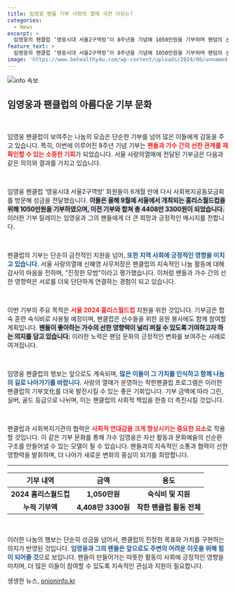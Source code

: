 ```yaml
---
title: 임영웅 팬들 기부 사랑의 열매 극찬 이유는?
categories:
  - News
excerpt: >
  임영웅의 팬클럽 ‘영웅시대 서울2구역방’이 8주년을 기념해 1050만원을 기부하며 팬덤의 선한 영향력을 재확인했습니다. 기부금은 오는 9월 서울에서 열리는 홈리스월드컵 지원에 쓰일 예정입니다. 팬들이 모인 따뜻한 마음, 클릭해서 자세히 알아보세요!
feature_text: >
  임영웅의 팬클럽 ‘영웅시대 서울2구역방’이 8주년을 기념해 1050만원을 기부하며 팬덤의 선한 영향력을 재확인했습니다. 기부금은 오는 9월 서울에서 열리는 홈리스월드컵 지원에 쓰일 예정입니다. 팬들이 모인 따뜻한 마음, 클릭해서 자세히 알아보세요!
image: 'https://www.behealthy4u.com/wp-content/uploads/2024/06/unnamed-file.png'
---
```


<p><img src="https://www.behealthy4u.com/wp-content/uploads/2024/06/unnamed-file.png" alt="info 속보" /></p>

<h2 data-ke-size="size26">임영웅과 팬클럽의 아름다운 기부 문화</h2>

<p data-ke-size="size16">&nbsp;</p>

<p>임영웅 팬클럽이 보여주는 나눔의 모습은 단순한 기부를 넘어 많은 이들에게 감동을 주고 있습니다. 특히, 이번에 이루어진 8주년 기념 기부는 <b><span style="color: #ee2323;">팬들과 가수 간의 선한 관계를 재확인할 수 있는 소중한 기회</span></b>가 되었습니다. 서울 사랑의열매에 전달된 기부금은 다음과 같은 의의와 결과를 가지고 있습니다.</p>

<p data-ke-size="size16">&nbsp;</p>

<p>임영웅 팬클럽 ‘영웅시대 서울2구역방’ 회원들이 6개월 만에 다시 사회복지공동모금회를 방문해 성금을 전달했습니다. <b><span style="background-color: #21538527;">이들은 올해 9월에 서울에서 개최되는 홈리스월드컵을 위해 1050만원을 기부하였으며, 이전 기부와 합쳐 총 4408만 3300원이 되었습니다.</span></b> 이러한 기부 릴레이는 임영웅과 그의 팬들에게 더 큰 희망과 긍정적인 메시지를 전합니다.</p>

<p data-ke-size="size16">&nbsp;</p>

<p>팬클럽의 기부는 단순히 금전적인 지원을 넘어, <b><span style="color: #1a5490;">또한 지역 사회에 긍정적인 영향을 미치고 있습니다.</span></b> 서울 사랑의열매 신혜영 사무처장은 팬클럽의 지속적인 나눔 활동에 대해 감사의 마음을 전하며, "진정한 모범"이라고 평가했습니다. 이처럼 팬들과 가수 간의 선한 영향력은 서로를 더욱 단단하게 연결하는 경험이 되고 있습니다.</p>

<p data-ke-size="size16">&nbsp;</p>

<p>이번 기부의 주요 목적은 <b><span style="color: #ee2323;">서울 2024 홈리스월드컵</span></b> 지원을 위한 것입니다. 기부금은 합숙 훈련 숙식비로 사용될 예정이며, 팬클럽은 선수들을 위한 응원 봉사에도 함께 참여할 계획입니다. <b><span style="background-color: #21538527;">팬들이 좋아하는 가수의 선한 영향력이 널리 퍼질 수 있도록 기여하고자 하는 의지를 담고 있습니다.</span></b> 이러한 노력은 팬덤 문화의 긍정적인 변화를 보여주는 사례로 여겨집니다.</p>

<p data-ke-size="size16">&nbsp;</p>

<p>임영웅 팬클럽의 행보는 앞으로도 계속되며, <b><span style="color: #1a5490;">많은 이들이 그 가치를 인식하고 함께 나눔의 길로 나아가기를 바랍니다.</span></b> 사랑의 열매가 운영하는 착한팬클럽 프로그램은 이러한 팬클럽의 기부文化를 더욱 발전시킬 수 있는 좋은 기회입니다. 기부 금액에 따라 그린, 실버, 골드 등급으로 나뉘며, 이는 팬클럽의 사회적 책임을 한층 더 촉진시킬 것입니다.</p>

<p data-ke-size="size16">&nbsp;</p>

<p>팬클럽과 사회복지기관의 협력은 <b><span style="color: #ee2323;">사회적 연대감을 크게 향상시키는 중요한 요소</span></b>로 작용할 것입니다. 이 같은 기부 문화를 통해 가수 임영웅은 자선 활동과 문화예술의 선순환 구조를 만들어낼 수 있는 모델이 될 수 있습니다. 팬들과의 지속적인 소통과 협력이 선한 영향력을 발휘하며, 더 나아가 새로운 변화의 중심이 되기를 희망합니다.</p>

<hr>

<table style="width: 100%; border: none;">
    <thead>
        <tr>
            <th style="text-align: center;">기부 내역</th>
            <th style="text-align: center;">금액</th>
            <th style="text-align: center;">용도</th>
        </tr>
    </thead>
    <tbody>
        <tr>
            <td style="text-align: center; height: 17px;"><b>2024 홈리스월드컵</b></td>
            <td style="text-align: center; height: 17px;"><b>1,050만원</b></td>
            <td style="text-align: center; height: 17px;"><b>숙식비 및 지원</b></td>
        </tr>
        <tr>
            <td style="text-align: center; height: 17px;"><b>누적 기부액</b></td>
            <td style="text-align: center; height: 17px;"><b>4,408만 3300원</b></td>
            <td style="text-align: center; height: 17px;"><b>착한 팬클럽 활동 전체</b></td>
        </tr>
    </tbody>
</table>

<p data-ke-size="size16">&nbsp;</p>

<p>이러한 나눔의 행보는 단순히 성금을 넘어서, 팬클럽의 진정한 목표와 가치를 구현하는 의지가 반영된 것입니다. <b><span style="color: #1a5490;">임영웅과 그의 팬들은 앞으로도 주변의 어려운 이웃을 위해 힘이 되어줄 것</span></b>으로 보입니다. 팬들이 만들어가는 따뜻한 활동이 사회에 긍정적인 영향을 미치며, 더 많은 이들이 참여할 수 있도록 지속적인 관심과 지원이 필요합니다.</p>
생생한 뉴스, <a href="https://onioninfo.kr" rel="dofollow">onioninfo.kr</a>


